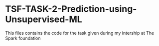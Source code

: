 # TSF-TASK-2-Prediction-using-Unsupervised-ML
This files contains the code for the task given during my intership at The Spark foundation 
